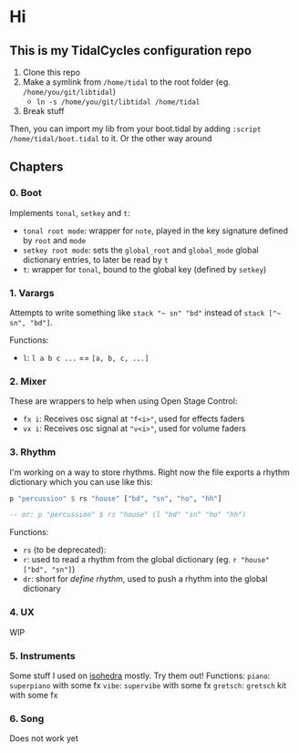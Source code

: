 # Hi

## This is my TidalCycles configuration repo

1. Clone this repo
2. Make a symlink from `/home/tidal` to the root folder (eg. `/home/you/git/libtidal`)
    - `ln -s /home/you/git/libtidal /home/tidal`
3. Break stuff

Then, you can import my lib from your boot.tidal by adding `:script /home/tidal/boot.tidal` to it.
Or the other way around

## Chapters

### 0. Boot

Implements `tonal`, `setkey` and `t`:

  - `tonal root mode`: wrapper for `note`, played in the key signature defined by `root` and `mode`
  - `setkey root mode`: sets the `global_root` and `global_mode` global dictionary entries, to later be read by `t`
  - `t`: wrapper for `tonal`, bound to the global key (defined by `setkey`)

### 1. Varargs

Attempts to write something like `stack "~ sn" "bd"` instead of `stack ["~ sn", "bd"]`.

Functions:

  - `l`: `l a b c ...` == `[a, b, c, ...]`

### 2. Mixer

These are wrappers to help when using Open Stage Control:

  - `fx i`: Receives osc signal at `"f<i>"`, used for effects faders
  - `vx i`: Receives osc signal at `"v<i>"`, used for volume faders

### 3. Rhythm

I'm working on a way to store rhythms. Right now the file exports a rhythm dictionary which you can use like this:

```haskell
p "percussion" $ rs "house" ["bd", "sn", "ho", "hh"]

-- or: p "percussion" $ rs "house" (l "bd" "sn" "ho" "hh")
```

Functions:

  - `rs` (to be deprecated): 
  - `r`: used to read a rhythm from the global dictionary (eg. `r "house" ["bd", "sn"]`)
  - `dr`: short for *define rhythm*, used to push a rhythm into the global dictionary

### 4. UX

WIP

### 5. Instruments

Some stuff I used on [isohedra](https://github.com/ghalestrilo/isohedra) mostly. Try them out!
Functions:
  `piano`: `superpiano` with some fx
  `vibe`: `supervibe` with some fx
  `gretsch`: `gretsch` kit with some fx

### 6. Song

Does not work yet
